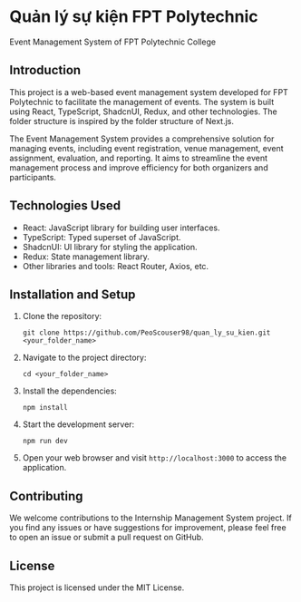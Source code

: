 # Quản lý sự kiện FPT Polytechnic

Event Management System of FPT Polytechnic College

## Introduction

This project is a web-based event management system developed for FPT Polytechnic to facilitate the management of events. The system is built using React, TypeScript, ShadcnUI, Redux, and other technologies. The folder structure is inspired by the folder structure of Next.js.

The Event Management System provides a comprehensive solution for managing events, including event registration, venue management, event assignment, evaluation, and reporting. It aims to streamline the event management process and improve efficiency for both organizers and participants.

## Technologies Used

-  React: JavaScript library for building user interfaces.
-  TypeScript: Typed superset of JavaScript.
-  ShadcnUI: UI library for styling the application.
-  Redux: State management library.
-  Other libraries and tools: React Router, Axios, etc.

## Installation and Setup

1. Clone the repository:

   ```
   git clone https://github.com/PeoScouser98/quan_ly_su_kien.git <your_folder_name>
   ```

2. Navigate to the project directory:

   ```
   cd <your_folder_name>
   ```

3. Install the dependencies:

   ```
   npm install
   ```

4. Start the development server:

   ```
   npm run dev
   ```

5. Open your web browser and visit `http://localhost:3000` to access the application.

## Contributing

We welcome contributions to the Internship Management System project. If you find any issues or have suggestions for improvement, please feel free to open an issue or submit a pull request on GitHub.

## License

This project is licensed under the MIT License.
